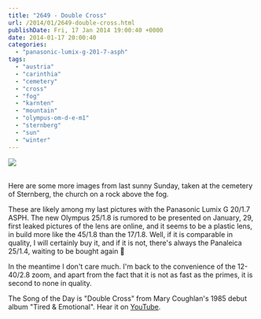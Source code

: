 ```yaml
---
title: "2649 - Double Cross"
url: /2014/01/2649-double-cross.html
publishDate: Fri, 17 Jan 2014 19:00:40 +0000
date: 2014-01-17 20:00:40
categories: 
  - "panasonic-lumix-g-201-7-asph"
tags: 
  - "austria"
  - "carinthia"
  - "cemetery"
  - "cross"
  - "fog"
  - "karnten"
  - "mountain"
  - "olympus-om-d-e-m1"
  - "sternberg"
  - "sun"
  - "winter"
---
```

<div class="container">
<div class="center"><a target="_blank" href="https://d25zfm9zpd7gm5.cloudfront.net/1200x1200/2014/20140112_152553_lr.jpg"><img src="https://d25zfm9zpd7gm5.cloudfront.net/0600x0600/2014/20140112_152553_lr.jpg" /></a></div>
</div>
<br />

Here are some more images from last sunny Sunday, taken at the cemetery of Sternberg, the church on a rock above the fog.

<a target="_blank" href="https://d25zfm9zpd7gm5.cloudfront.net/1200x1200/2014/20140112_151812_lr.jpg"><img style="margin: 0pt 10px 0pt 0px; float: left;" src="https://d25zfm9zpd7gm5.cloudfront.net/0150x0150/2014/20140112_151812_lr.jpg" alt="" border="0" /></a> These are likely among my last pictures with the Panasonic Lumix G 20/1.7 ASPH. The new Olympus 25/1.8 is rumored to be presented on January, 29, first leaked pictures of the lens are online, and it seems to be a plastic lens, in build more like the 45/1.8 than the 17/1.8. Well, if it is comparable in quality, I will certainly buy it, and if it is not, there's always the Panaleica 25/1.4, waiting to be bought again 🙂

 In the meantime I don't care much. I'm back to the convenience of the 12-40/2.8 zoom, and apart from the fact that it is not as fast as the primes, it is second to none in quality.

The Song of the Day is "Double Cross" from Mary Coughlan's 1985 debut album "Tired &amp; Emotional". Hear it on <a href="http://www.youtube.com/watch?v=JU-XUeDDXE0" target="_blank">YouTube</a>.

